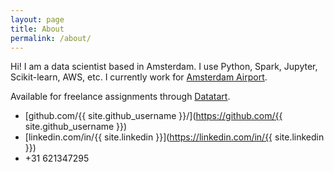 ```yaml
---
layout: page
title: About
permalink: /about/
---
```


Hi! I am a data scientist based in Amsterdam. I use Python, Spark, Jupyter, Scikit-learn, AWS, etc.
I currently work for [Amsterdam Airport](https://www.schiphol.nl).

Available for freelance assignments through [Datatart](https://datatart.com).

- [github.com/{{ site.github_username }}/](https://github.com/{{ site.github_username }})
- [linkedin.com/in/{{ site.linkedin }}](https://linkedin.com/in/{{ site.linkedin }})
- +31 621347295
